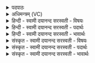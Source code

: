 <details><summary>पदपाठः</summary>

याः। ते॒। अ॒ग्ने॒। सूर्ये॑। रुचः॑। दिव॑म्। आ॒त॒न्वन्तीत्या॑ऽत॒न्वन्ति॑। र॒श्मिभि॒रिति॑ र॒श्मिऽभिः॑। ताभिः॑। नः॒। अ॒द्य। सर्वा॑भिः। रु॒चे। जना॑य। नः॒। कृ॒धि॒। २२।
</details>

<details><summary>अधिमन्त्रम् (VC)</summary>

- अग्निर्देवता
- इन्द्राग्नी ऋषी
- भुरिगनुष्टुप्
- गान्धारः
</details>

<details><summary>हिन्दी - स्वामी दयानन्द सरस्वती  - विषयः</summary>

फिर वह स्त्री कैसी होवे, यह विषय अगले मन्त्र में कहा है ॥
</details>

<details><summary>हिन्दी - स्वामी दयानन्द सरस्वती  - पदार्थः</summary>

पदार्थान्वयभाषाः -  हे (अग्ने) अग्नि के समान तेजधारिणी पढ़ानेहारी विदुषी स्त्री ! (याः) जो (ते) तेरी रुचि हैं, (ताभिः) उन (सर्वाभिः) सब रुचियों से युक्त (नः) हम को जैसे (रुचः) दीप्तियाँ (सूर्य्ये) सूर्य्य में (रश्मिभिः) किरणों से (दिवम्) प्रकाश को (आतन्वन्ति) अच्छे प्रकार विस्तारयुक्त करती हैं, वैसे तू भी अच्छे प्रकार विस्तृत सुखयुक्त कर और (अद्य) आज (रुचे) रुचि करानेहारे (जनाय) प्रसिद्ध मनुष्य के लिये (नः) हम लोगों को प्रीतियुक्त (कृधि) कर ॥२२ ॥
</details>

<details><summary>हिन्दी - स्वामी दयानन्द सरस्वती  - भावार्थः</summary>

भावार्थभाषाः -  इस मन्त्र में वाचकलुप्तोपमालङ्कार है। जैसे ब्रह्माण्ड में सूर्य्य की दीप्ति सब वस्तुओं को प्रकाशित कर रुचियुक्त करती है, वैसे ही विदुषी श्रेष्ठ पतिव्रता स्त्रियाँ घर के सब कार्य्यों का प्रकाश करती हैं। जिस कुल में स्त्री और पुरुष आपस में प्रीतियुक्त हों, वहाँ सब विषयों में कल्याण ही होता है ॥२२ ॥
</details>

<details><summary>संस्कृत - स्वामी दयानन्द सरस्वती  - विषयः</summary>

पुनः सा कीदृशी भवेदित्युपदिश्यते ॥
</details>

<details><summary>संस्कृत - स्वामी दयानन्द सरस्वती  - पदार्थः</summary>

पदार्थान्वयभाषाः -  हे अग्ने विदुष्यध्यापिके स्त्रि ! यास्ते रुचयः सन्ति, ताभिः सर्वाभिर्नो यथा रुचः सूर्य्ये रश्मिभिर्दिवमातन्वन्ति, तथा त्वमातनु। अद्य रुचे जनाय नः प्रीतान् कृधि ॥२२ ॥
</details>

<details><summary>संस्कृत - स्वामी दयानन्द सरस्वती  - भावार्थः</summary>

भावार्थभाषाः -  अत्र वाचकलुप्तोपमालङ्कारः। यथा ब्रह्माण्डे सूर्यस्य दीप्तयः सर्वाणि वस्तूनि प्रकाश्य रोचयन्ति, तथैव विदुष्यः साध्व्यः पतिव्रताः स्त्रियः सर्वाणि गृहकर्माणि प्रकाशयन्ति। यत्र स्त्रीपुरुषौ परस्परं प्रीतिमन्तौ स्याताम्, तत्र सर्वं कल्याणमेव ॥२२ ॥
</details>